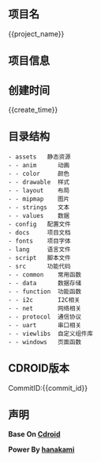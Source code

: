 ## 项目名
{{project_name}}

## 项目信息


## 创建时间
{{create_time}}

## 目录结构
~~~
- assets   静态资源
- - anim      动画
- - color     颜色
- - drawable  样式
- - layout    布局
- - mipmap    图片
- - strings   文本
- - values    数据
- config   配置文件
- docs     项目文档
- fonts    项目字体
- lang     语言文件
- script   脚本文件
- src      功能代码
- - common    常用函数
- - data      数据存储
- - function  功能函数
- - i2c       I2C相关
- - net       网络相关
- - protocol  通信协议
- - uart      串口相关
- - viewlibs  自定义组件库
- - windows   页面函数
~~~

## CDROID版本
CommitID:{{commit_id}}

## 声明
**Base  On [Cdroid](https://gitee.com/houstudio/cdroid)**

**Power By [hanakami](https://github.com/hana-kami)**
